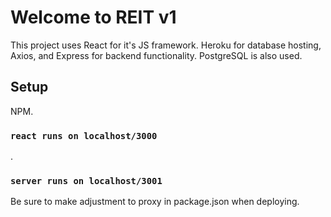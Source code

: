 # Welcome to REIT v1

This project uses React for it's JS framework. Heroku for database hosting, Axios, and Express for backend functionality. PostgreSQL is also used. 

## Setup

NPM. 

### `react runs on localhost/3000`

.

### `server runs on localhost/3001`

Be sure to make adjustment to proxy in package.json when deploying. 
 